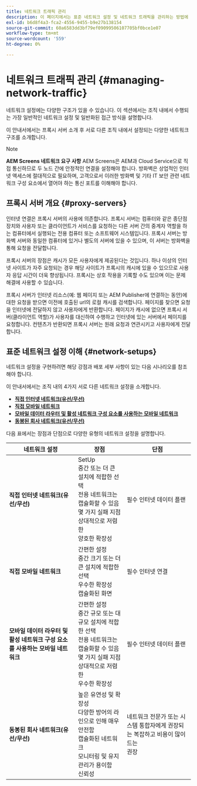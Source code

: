 ```yaml
---
title: 네트워크 트래픽 관리
description: 이 페이지에서는 표준 네트워크 설정 및 네트워크 트래픽을 관리하는 방법에 대해 설명합니다.
exl-id: b6d8f4a3-fca2-4556-9455-b9e27b138154
source-git-commit: 60a6583dd3bf79ef09099506107705bf0bce1e07
workflow-type: tm+mt
source-wordcount: '559'
ht-degree: 0%

---
```


# 네트워크 트래픽 관리 {#managing-network-traffic}

네트워크 설정에는 다양한 구조가 있을 수 있습니다. 이 섹션에서는 조직 내에서 수행되는 가장 일반적인 네트워크 설정 및 일반화된 접근 방식을 설명합니다.

이 안내서에서는 프록시 서버 소개 후 서로 다른 조직 내에서 설정되는 다양한 네트워크 구조를 소개합니다.

>[!NOTE]
>**AEM Screens 네트워크 요구 사항**
>AEM Screens은 AEM과 Cloud Service으로 직접 통신하므로 두 노드 간에 안정적인 연결을 설정해야 합니다. 방화벽은 상업적인 인터넷 액세스에 절대적으로 필요하며, 고객으로서 이러한 방화벽 및 기타 IT 보안 관련 네트워크 구성 요소에서 열어야 하는 통신 포트를 이해해야 합니다.

## 프록시 서버 개요 {#proxy-servers}

인터넷 연결은 프록시 서버의 사용에 의존합니다. 프록시 서버는 컴퓨터와 같은 종단점 장치와 사용자 또는 클라이언트가 서비스를 요청하는 다른 서버 간의 중계자 역할을 하는 컴퓨터에서 실행되는 전용 컴퓨터 또는 소프트웨어 시스템입니다. 프록시 서버는 방화벽 서버와 동일한 컴퓨터에 있거나 별도의 서버에 있을 수 있으며, 이 서버는 방화벽을 통해 요청을 전달합니다.

프록시 서버의 장점은 캐시가 모든 사용자에게 제공된다는 것입니다. 하나 이상의 인터넷 사이트가 자주 요청되는 경우 해당 사이트가 프록시의 캐시에 있을 수 있으므로 사용자 응답 시간이 더욱 향상됩니다. 프록시는 상호 작용을 기록할 수도 있으며 이는 문제 해결에 사용할 수 있습니다.

프록시 서버가 인터넷 리소스(예: 웹 페이지 또는 AEM Publisher에 연결하는 동안)에 대한 요청을 받으면 이전에 호출된 url의 로컬 캐시를 검색합니다. 페이지를 찾으면 요청을 인터넷에 전달하지 않고 사용자에게 반환합니다. 페이지가 캐시에 없으면 프록시 서버(클라이언트 역할)가 사용자를 대신하여 수행하고 인터넷에 있는 서버에서 페이지를 요청합니다. 컨텐츠가 반환되면 프록시 서버는 원래 요청과 연관시키고 사용자에게 전달합니다.

## 표준 네트워크 설정 이해 {#network-setups}

네트워크 설정을 구현하려면 해당 강점과 배포 세부 사항이 있는 다음 시나리오를 참조해야 합니다.

이 안내서에서는 조직 내의 4가지 서로 다른 네트워크 설정을 소개합니다.

* **[직접 인터넷 네트워크(유선/무선)](/help/using/direct-internet-network.md)**
* **[직접 모바일 네트워크](/help/using/mobile-network.md)**
* **[모바일 데이터 라우터 및 활성 네트워크 구성 요소를 사용하는 모바일 네트워크](/help/using/mobile-network-router.md)**
* **[동봉된 회사 네트워크(유선/무선)](/help/using/enclosed-corporate-network.md)**

다음 표에서는 장점과 단점으로 다양한 유형의 네트워크 설정을 설명합니다.

| 네트워크 설정 | 장점 | 단점 |
|--- |--- |--- |
| **직접 인터넷 네트워크(유선/무선)** | SetUp<br>중간 또는 더 큰 설치에 적합한 선택<br>전용 네트워크는 캡슐화할 수 있음<br>몇 가지 실패 지점<br>상대적으로 저렴한<br>양호한 확장성 | 필수 인터넷 데이터 플랜 |
| **직접 모바일 네트워크** | 간편한 설정<br>중간 크기 또는 더 큰 설치에 적합한 선택<br>우수한 확장성<br>캡슐화된 화면 | 필수 인터넷 연결 |
| **모바일 데이터 라우터 및 활성 네트워크 구성 요소를 사용하는 모바일 네트워크** | 간편한 설정<br>중간 규모 또는 대규모 설치에 적합한 선택<br>전용 네트워크는 캡슐화할 수 있음<br>몇 가지 실패 지점<br>상대적으로 저렴한<br>우수한 확장성 | 필수 인터넷 데이터 플랜 |
| **동봉된 회사 네트워크(유선/무선)** | 높은 유연성 및 확장성<br>다양한 방어의 라인으로 인해 매우 안전함<br>캡슐화된 네트워크<br>모니터링 및 유지 관리가 용이함<br>신뢰성 | 네트워크 전문가 또는 시스템 통합자에게 권장되는 복잡하고 비용이 많이 드는<br>권장 |
